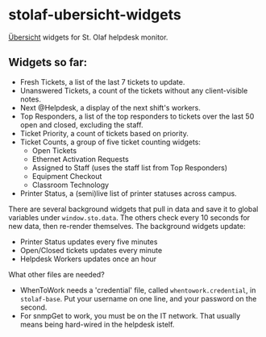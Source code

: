stolaf-ubersicht-widgets
========================

[Übersicht](http://tracesof.net/uebersicht/) widgets for St. Olaf helpdesk monitor.

## Widgets so far:
- Fresh Tickets, a list of the last 7 tickets to update.
- Unanswered Tickets, a count of the tickets without any client-visible notes.
- Next @Helpdesk, a display of the next shift's workers.
- Top Responders, a list of the top responders to tickets over the last 50 open and closed, excluding the staff.
- Ticket Priority, a count of tickets based on priority.
- Ticket Counts, a group of five ticket counting widgets:
  - Open Tickets
  - Ethernet Activation Requests
  - Assigned to Staff (uses the staff list from Top Responders)
  - Equipment Checkout
  - Classroom Technology
- Printer Status, a (semi)live list of printer statuses across campus.

There are several background widgets that pull in data and save it to global variables under `window.sto.data`. The others check every 10 seconds for new data, then re-render themselves. The background widgets update:

- Printer Status updates every five minutes
- Open/Closed tickets updates every minute
- Helpdesk Workers updates once an hour

What other files are needed?

- WhenToWork needs a 'credential' file, called `whentowork.credential`, in `stolaf-base`. Put your username on one line, and your password on the second.
- For snmpGet to work, you must be on the IT network. That usually means being hard-wired in the helpdesk istelf.
